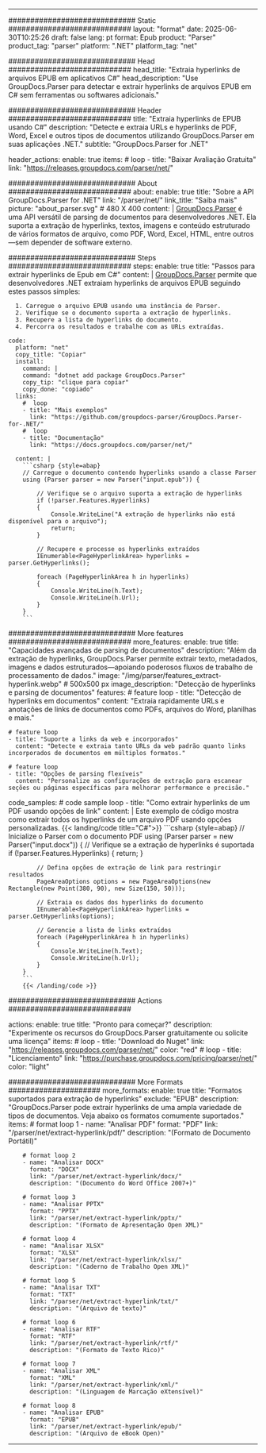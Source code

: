 


---
############################# Static ############################
layout: "format"
date:  2025-06-30T10:25:26
draft: false
lang: pt
format: Epub
product: "Parser"
product_tag: "parser"
platform: ".NET"
platform_tag: "net"

############################# Head ############################
head_title: "Extraia hyperlinks de arquivos EPUB em aplicativos C#"
head_description: "Use GroupDocs.Parser para detectar e extrair hyperlinks de arquivos EPUB em C# sem ferramentas ou softwares adicionais."

############################# Header ############################
title: "Extraia hyperlinks de EPUB usando C#" 
description: "Detecte e extraia URLs e hyperlinks de PDF, Word, Excel e outros tipos de documentos utilizando GroupDocs.Parser em suas aplicações .NET."
subtitle: "GroupDocs.Parser for .NET" 

header_actions:
  enable: true
  items:
    #  loop
    - title: "Baixar Avaliação Gratuita"
      link: "https://releases.groupdocs.com/parser/net/"
      
############################# About ############################
about:
    enable: true
    title: "Sobre a API GroupDocs.Parser for .NET"
    link: "/parser/net/"
    link_title: "Saiba mais"
    picture: "about_parser.svg" # 480 X 400
    content: |
       [GroupDocs.Parser](/parser/net/) é uma API versátil de parsing de documentos para desenvolvedores .NET. Ela suporta a extração de hyperlinks, textos, imagens e conteúdo estruturado de vários formatos de arquivo, como PDF, Word, Excel, HTML, entre outros—sem depender de software externo.

############################# Steps ############################
steps:
    enable: true
    title: "Passos para extrair hyperlinks de Epub em C#"
    content: |
      [GroupDocs.Parser](/parser/net/) permite que desenvolvedores .NET extraiam hyperlinks de arquivos EPUB seguindo estes passos simples:
      
      1. Carregue o arquivo EPUB usando uma instância de Parser.
      2. Verifique se o documento suporta a extração de hyperlinks.
      3. Recupere a lista de hyperlinks do documento.
      4. Percorra os resultados e trabalhe com as URLs extraídas.
   
    code:
      platform: "net"
      copy_title: "Copiar"
      install:
        command: |
        command: "dotnet add package GroupDocs.Parser"
        copy_tip: "clique para copiar"
        copy_done: "copiado"
      links:
        #  loop
        - title: "Mais exemplos"
          link: "https://github.com/groupdocs-parser/GroupDocs.Parser-for-.NET/"
        #  loop
        - title: "Documentação"
          link: "https://docs.groupdocs.com/parser/net/"
          
      content: |
        ```csharp {style=abap}
        // Carregue o documento contendo hyperlinks usando a classe Parser
        using (Parser parser = new Parser("input.epub")) {

            // Verifique se o arquivo suporta a extração de hyperlinks
            if (!parser.Features.Hyperlinks)
            {
                Console.WriteLine("A extração de hyperlinks não está disponível para o arquivo");
                return;
            }

            // Recupere e processe os hyperlinks extraídos
            IEnumerable<PageHyperlinkArea> hyperlinks = parser.GetHyperlinks();

            foreach (PageHyperlinkArea h in hyperlinks)
            {
                Console.WriteLine(h.Text);
                Console.WriteLine(h.Url);
            }
        }
        ```  

############################# More features ############################
more_features:
  enable: true
  title: "Capacidades avançadas de parsing de documentos"
  description: "Além da extração de hyperlinks, GroupDocs.Parser permite extrair texto, metadados, imagens e dados estruturados—apoiando poderosos fluxos de trabalho de processamento de dados."
  image: "/img/parser/features_extract-hyperlink.webp" # 500x500 px
  image_description: "Detecção de hyperlinks e parsing de documentos"
  features:
    # feature loop
    - title: "Detecção de hyperlinks em documentos"
      content: "Extraia rapidamente URLs e anotações de links de documentos como PDFs, arquivos do Word, planilhas e mais."

    # feature loop
    - title: "Suporte a links da web e incorporados"
      content: "Detecte e extraia tanto URLs da web padrão quanto links incorporados de documentos em múltiplos formatos."

    # feature loop
    - title: "Opções de parsing flexíveis"
      content: "Personalize as configurações de extração para escanear seções ou páginas específicas para melhorar performance e precisão."
      
  code_samples:
    # code sample loop
    - title: "Como extrair hyperlinks de um PDF usando opções de link"
      content: |
        Este exemplo de código mostra como extrair todos os hyperlinks de um arquivo PDF usando opções personalizadas.
        {{< landing/code title="C#">}}
        ```csharp {style=abap}
        //  Inicialize o Parser com o documento PDF
        using (Parser parser = new Parser("input.docx"))
        {
            // Verifique se a extração de hyperlinks é suportada
            if (!parser.Features.Hyperlinks)
            {
                return;
            }

            // Defina opções de extração de link para restringir resultados
            PageAreaOptions options = new PageAreaOptions(new Rectangle(new Point(380, 90), new Size(150, 50)));

            // Extraia os dados dos hyperlinks do documento
            IEnumerable<PageHyperlinkArea> hyperlinks = parser.GetHyperlinks(options);

            // Gerencie a lista de links extraídos
            foreach (PageHyperlinkArea h in hyperlinks)
            {
                Console.WriteLine(h.Text);
                Console.WriteLine(h.Url);
            }
        }
        ```
        {{< /landing/code >}}


############################# Actions ############################

actions:
  enable: true
  title: "Pronto para começar?"
  description: "Experimente os recursos do GroupDocs.Parser gratuitamente ou solicite uma licença"
  items:
    #  loop
    - title: "Download do Nuget"
      link: "https://releases.groupdocs.com/parser/net/"
      color: "red"
        #  loop
    - title: "Licenciamento"
      link: "https://purchase.groupdocs.com/pricing/parser/net/"
      color: "light"


############################# More Formats #####################
more_formats:
    enable: true
    title: "Formatos suportados para extração de hyperlinks"
    exclude: "EPUB"
    description: "GroupDocs.Parser pode extrair hyperlinks de uma ampla variedade de tipos de documentos. Veja abaixo os formatos comumente suportados."
    items: 
        # format loop 1
        - name: "Analisar PDF"
          format: "PDF"
          link: "/parser/net/extract-hyperlink/pdf/"
          description: "(Formato de Documento Portátil)"
          
        # format loop 2
        - name: "Analisar DOCX"
          format: "DOCX"
          link: "/parser/net/extract-hyperlink/docx/"
          description: "(Documento do Word Office 2007+)"
          
        # format loop 3
        - name: "Analisar PPTX"
          format: "PPTX"
          link: "/parser/net/extract-hyperlink/pptx/"
          description: "(Formato de Apresentação Open XML)"
          
        # format loop 4
        - name: "Analisar XLSX"
          format: "XLSX"
          link: "/parser/net/extract-hyperlink/xlsx/"
          description: "(Caderno de Trabalho Open XML)"
          
        # format loop 5
        - name: "Analisar TXT"
          format: "TXT"
          link: "/parser/net/extract-hyperlink/txt/"
          description: "(Arquivo de texto)"
          
        # format loop 6
        - name: "Analisar RTF"
          format: "RTF"
          link: "/parser/net/extract-hyperlink/rtf/"
          description: "(Formato de Texto Rico)"
          
        # format loop 7
        - name: "Analisar XML"
          format: "XML"
          link: "/parser/net/extract-hyperlink/xml/"
          description: "(Linguagem de Marcação eXtensível)"
          
        # format loop 8
        - name: "Analisar EPUB"
          format: "EPUB"
          link: "/parser/net/extract-hyperlink/epub/"
          description: "(Arquivo de eBook Open)"
         
          

---